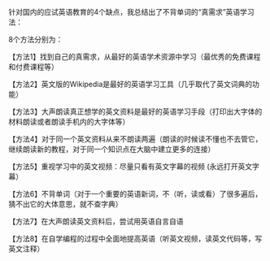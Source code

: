 针对国内的应试英语教育的4个缺点，我总结出了不背单词的“真需求”英语学习法：

8个方法分别为：

【方法1】找到自己的真需求，从最好的英语学术资源中学习（最优秀的免费课程和付费课程等）

【方法2】英文版的Wikipedia是最好的英语学习工具（几乎取代了英文词典的功能）

【方法3】大声朗读真正想学的英文资料是最好的英语学习手段（打印出大字体的材料朗读或者朗读手机内的大字体等）

【方法4】对于同一个英文资料从来不朗读两遍（朗读的时候读不懂也不去管它，继续朗读新的教程，对于同一个知识点在大脑中建立更多的连接）

【方法5】重视学习中的英文视频：尽量只看有英文字幕的视频 (永远打开英文字幕）

【方法6】不背单词（对于一个重要的英语新词，不（听，读或看）了很多遍后，猜不出它的大体意思，就不查字典）

【方法7】在大声朗读英文资料后，尝试用英语自言自语

【方法8】在自学编程的过程中全面地提高英语（听英文视频，读英文代码等，写英文注释）